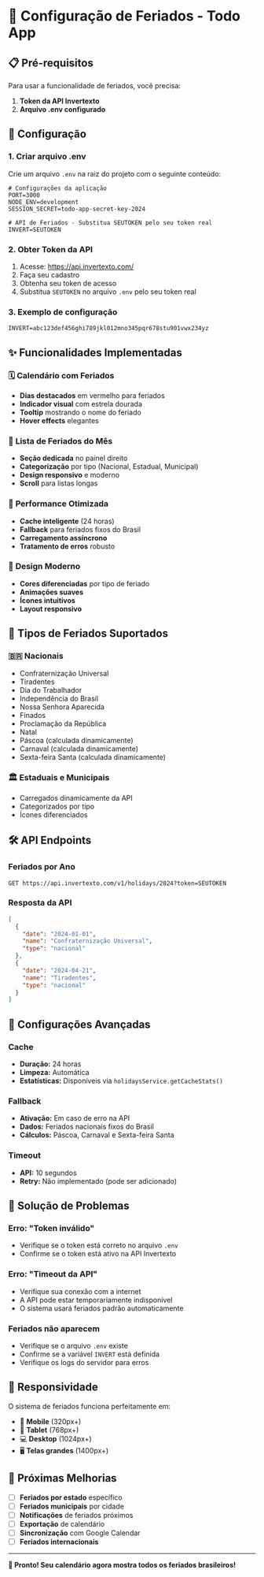 # 🎉 Configuração de Feriados - Todo App

## 📋 Pré-requisitos

Para usar a funcionalidade de feriados, você precisa:

1. **Token da API Invertexto**
2. **Arquivo .env configurado**

## 🔧 Configuração

### 1. Criar arquivo .env

Crie um arquivo `.env` na raiz do projeto com o seguinte conteúdo:

```env
# Configurações da aplicação
PORT=3000
NODE_ENV=development
SESSION_SECRET=todo-app-secret-key-2024

# API de Feriados - Substitua SEUTOKEN pelo seu token real
INVERT=SEUTOKEN
```

### 2. Obter Token da API

1. Acesse: https://api.invertexto.com/
2. Faça seu cadastro
3. Obtenha seu token de acesso
4. Substitua `SEUTOKEN` no arquivo `.env` pelo seu token real

### 3. Exemplo de configuração

```env
INVERT=abc123def456ghi789jkl012mno345pqr678stu901vwx234yz
```

## ✨ Funcionalidades Implementadas

### 🗓️ **Calendário com Feriados**
- **Dias destacados** em vermelho para feriados
- **Indicador visual** com estrela dourada
- **Tooltip** mostrando o nome do feriado
- **Hover effects** elegantes

### 📅 **Lista de Feriados do Mês**
- **Seção dedicada** no painel direito
- **Categorização** por tipo (Nacional, Estadual, Municipal)
- **Design responsivo** e moderno
- **Scroll** para listas longas

### 🚀 **Performance Otimizada**
- **Cache inteligente** (24 horas)
- **Fallback** para feriados fixos do Brasil
- **Carregamento assíncrono**
- **Tratamento de erros** robusto

### 🎨 **Design Moderno**
- **Cores diferenciadas** por tipo de feriado
- **Animações suaves**
- **Ícones intuitivos**
- **Layout responsivo**

## 🔄 Tipos de Feriados Suportados

### 🇧🇷 **Nacionais**
- Confraternização Universal
- Tiradentes
- Dia do Trabalhador
- Independência do Brasil
- Nossa Senhora Aparecida
- Finados
- Proclamação da República
- Natal
- Páscoa (calculada dinamicamente)
- Carnaval (calculada dinamicamente)
- Sexta-feira Santa (calculada dinamicamente)

### 🏛️ **Estaduais e Municipais**
- Carregados dinamicamente da API
- Categorizados por tipo
- Ícones diferenciados

## 🛠️ **API Endpoints**

### Feriados por Ano
```
GET https://api.invertexto.com/v1/holidays/2024?token=SEUTOKEN
```

### Resposta da API
```json
[
  {
    "date": "2024-01-01",
    "name": "Confraternização Universal",
    "type": "nacional"
  },
  {
    "date": "2024-04-21",
    "name": "Tiradentes",
    "type": "nacional"
  }
]
```

## 🔧 **Configurações Avançadas**

### Cache
- **Duração:** 24 horas
- **Limpeza:** Automática
- **Estatísticas:** Disponíveis via `holidaysService.getCacheStats()`

### Fallback
- **Ativação:** Em caso de erro na API
- **Dados:** Feriados nacionais fixos do Brasil
- **Cálculos:** Páscoa, Carnaval e Sexta-feira Santa

### Timeout
- **API:** 10 segundos
- **Retry:** Não implementado (pode ser adicionado)

## 🚨 **Solução de Problemas**

### Erro: "Token inválido"
- Verifique se o token está correto no arquivo `.env`
- Confirme se o token está ativo na API Invertexto

### Erro: "Timeout da API"
- Verifique sua conexão com a internet
- A API pode estar temporariamente indisponível
- O sistema usará feriados padrão automaticamente

### Feriados não aparecem
- Verifique se o arquivo `.env` existe
- Confirme se a variável `INVERT` está definida
- Verifique os logs do servidor para erros

## 📱 **Responsividade**

O sistema de feriados funciona perfeitamente em:
- 📱 **Mobile** (320px+)
- 📱 **Tablet** (768px+)
- 💻 **Desktop** (1024px+)
- 🖥️ **Telas grandes** (1400px+)

## 🔮 **Próximas Melhorias**

- [ ] **Feriados por estado** específico
- [ ] **Feriados municipais** por cidade
- [ ] **Notificações** de feriados próximos
- [ ] **Exportação** de calendário
- [ ] **Sincronização** com Google Calendar
- [ ] **Feriados internacionais**

---

**🎉 Pronto! Seu calendário agora mostra todos os feriados brasileiros!**

